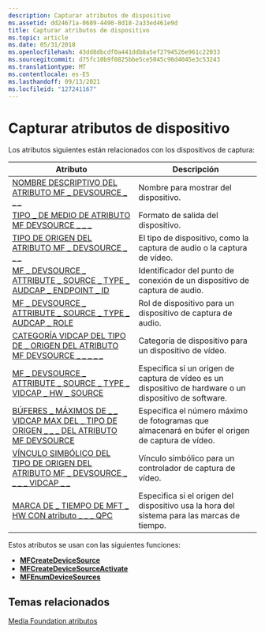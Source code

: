 ```yaml
---
description: Capturar atributos de dispositivo
ms.assetid: dd24671a-0689-4490-8d18-2a33ed461e9d
title: Capturar atributos de dispositivo
ms.topic: article
ms.date: 05/31/2018
ms.openlocfilehash: 43dd8dbcdf0a441ddb8a5ef2794526e961c22033
ms.sourcegitcommit: d75fc10b9f0825bbe5ce5045c90d4045e3c53243
ms.translationtype: MT
ms.contentlocale: es-ES
ms.lasthandoff: 09/13/2021
ms.locfileid: "127241167"
---
```

# <a name="capture-device-attributes"></a>Capturar atributos de dispositivo

Los atributos siguientes están relacionados con los dispositivos de captura:



| Atributo                                                                                                                     | Descripción                                                                         |
|-------------------------------------------------------------------------------------------------------------------------------|-------------------------------------------------------------------------------------|
| [NOMBRE DESCRIPTIVO DEL ATRIBUTO MF \_ DEVSOURCE \_ \_ \_](mf-devsource-attribute-friendly-name.md)                                          | Nombre para mostrar del dispositivo.                                                          |
| [TIPO \_ DE MEDIO DE ATRIBUTO MF DEVSOURCE \_ \_ \_](mf-devsource-attribute-media-type.md)                                                | Formato de salida del dispositivo.                                                         |
| [TIPO DE ORIGEN DEL ATRIBUTO MF \_ DEVSOURCE \_ \_ \_](mf-devsource-attribute-source-type.md)                                              | El tipo de dispositivo, como la captura de audio o la captura de vídeo.                         |
| [MF \_ DEVSOURCE \_ ATTRIBUTE \_ SOURCE \_ TYPE \_ AUDCAP \_ ENDPOINT \_ ID](mf-devsource-attribute-source-type-audcap-endpoint-id.md)     | Identificador del punto de conexión de un dispositivo de captura de audio.                                        |
| [MF \_ DEVSOURCE \_ ATTRIBUTE \_ SOURCE \_ TYPE \_ AUDCAP \_ ROLE](mf-devsource-attribute-source-type-audcap-role.md)                    | Rol de dispositivo para un dispositivo de captura de audio.                                        |
| [CATEGORÍA VIDCAP DEL TIPO DE \_ ORIGEN DEL ATRIBUTO MF DEVSOURCE \_ \_ \_ \_ \_](mf-devsource-attribute-source-type-vidcap-category.md)            | Categoría de dispositivo para un dispositivo de vídeo.                                             |
| [MF \_ DEVSOURCE \_ ATTRIBUTE \_ SOURCE \_ TYPE \_ VIDCAP \_ HW \_ SOURCE](mf-devsource-attribute-source-type-vidcap-hw-source.md)         | Especifica si un origen de captura de vídeo es un dispositivo de hardware o un dispositivo de software. |
| [BÚFERES \_ MÁXIMOS DE \_ \_ VIDCAP MAX DEL \_ TIPO DE ORIGEN \_ \_ \_ DEL ATRIBUTO MF DEVSOURCE](mf-devsource-attribute-source-type-vidcap-max-buffers.md)     | Especifica el número máximo de fotogramas que almacenará en búfer el origen de captura de vídeo.   |
| [VÍNCULO SIMBÓLICO DEL TIPO DE ORIGEN DEL ATRIBUTO MF \_ DEVSOURCE \_ \_ \_ \_ VIDCAP \_ \_](mf-devsource-attribute-source-type-vidcap-symbolic-link.md) | Vínculo simbólico para un controlador de captura de vídeo.                                       |
| [MARCA DE \_ TIEMPO DE MFT \_ HW CON atributo \_ \_ \_ QPC](mft-hw-timestamp-with-qpc-attribute.md)                                           | Especifica si el origen del dispositivo usa la hora del sistema para las marcas de tiempo.           |



 

Estos atributos se usan con las siguientes funciones:

-   [**MFCreateDeviceSource**](/windows/desktop/api/mfidl/nf-mfidl-mfcreatedevicesource)
-   [**MFCreateDeviceSourceActivate**](/windows/desktop/api/mfidl/nf-mfidl-mfcreatedevicesourceactivate)
-   [**MFEnumDeviceSources**](/windows/desktop/api/mfidl/nf-mfidl-mfenumdevicesources)

## <a name="related-topics"></a>Temas relacionados

<dl> <dt>

[Media Foundation atributos](media-foundation-attributes.md)
</dt> </dl>

 

 



